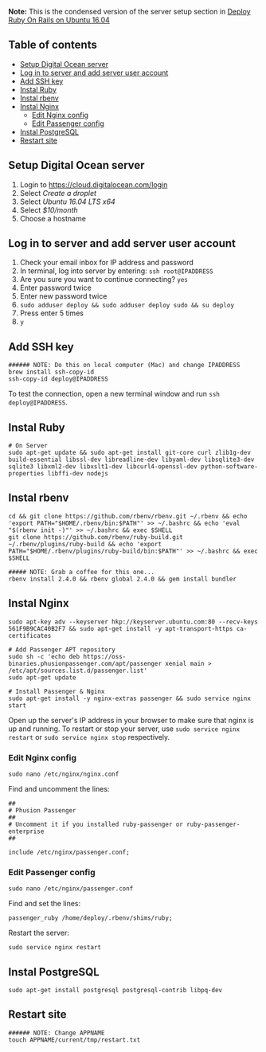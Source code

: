 **Note:** This is the condensed version of the server setup section in [Deploy Ruby On Rails on
Ubuntu 16.04](https://gorails.com/deploy/ubuntu/16.04)

## Table of contents

- [Setup Digital Ocean server](#setup-digital-ocean-server)
- [Log in to server and add server user account](#log-in-to-server-and-add-server-user-account)
- [Add SSH key](#add-ssh-key)
- [Instal Ruby](#instal-ruby)
- [Instal rbenv](#instal-rbenv)
- [Instal Nginx](#instal-nginx)
  - [Edit Nginx config](#edit-nginx-config)
  - [Edit Passenger config](#edit-passenger-config)
- [Instal PostgreSQL](#instal-postgresql)
- [Restart site](#restart-site)

## Setup Digital Ocean server

1. Login to https://cloud.digitalocean.com/login 
1. Select *Create a droplet* 
1. Select *Ubuntu 16.04 LTS x64*
1. Select *$10/month*
1. Choose a hostname

## Log in to server and add server user account

1. Check your email inbox for IP address and password
1. In terminal, log into server by entering: `ssh root@IPADDRESS`
1. Are you sure you want to continue connecting? `yes`
1. Enter password twice
1. Enter new password twice
1. `sudo adduser deploy && sudo adduser deploy sudo && su deploy`
1. Press enter 5 times
1. `y`

## Add SSH key

```shell
###### NOTE: Do this on local computer (Mac) and change IPADDRESS
brew install ssh-copy-id
ssh-copy-id deploy@IPADDRESS
```

To test the connection, open a new terminal window and run `ssh deploy@IPADDRESS`.

## Instal Ruby

```shell
# On Server
sudo apt-get update && sudo apt-get install git-core curl zlib1g-dev build-essential libssl-dev libreadline-dev libyaml-dev libsqlite3-dev sqlite3 libxml2-dev libxslt1-dev libcurl4-openssl-dev python-software-properties libffi-dev nodejs
```

## Instal rbenv

```shell
cd && git clone https://github.com/rbenv/rbenv.git ~/.rbenv && echo 'export PATH="$HOME/.rbenv/bin:$PATH"' >> ~/.bashrc && echo 'eval "$(rbenv init -)"' >> ~/.bashrc && exec $SHELL 
git clone https://github.com/rbenv/ruby-build.git ~/.rbenv/plugins/ruby-build && echo 'export PATH="$HOME/.rbenv/plugins/ruby-build/bin:$PATH"' >> ~/.bashrc && exec $SHELL 

##### NOTE: Grab a coffee for this one...
rbenv install 2.4.0 && rbenv global 2.4.0 && gem install bundler
```

## Instal Nginx

```shell
sudo apt-key adv --keyserver hkp://keyserver.ubuntu.com:80 --recv-keys 561F9B9CAC40B2F7 && sudo apt-get install -y apt-transport-https ca-certificates

# Add Passenger APT repository
sudo sh -c 'echo deb https://oss-binaries.phusionpassenger.com/apt/passenger xenial main > /etc/apt/sources.list.d/passenger.list'
sudo apt-get update

# Install Passenger & Nginx
sudo apt-get install -y nginx-extras passenger && sudo service nginx start
```

Open up the server's IP address in your browser to make sure that nginx is up and running.
To restart or stop your server, use `sudo service nginx restart` or `sudo service nginx stop` respectively.

### Edit Nginx config

```shell
sudo nano /etc/nginx/nginx.conf
```

Find and uncomment the lines:

```shell
##
# Phusion Passenger
##
# Uncomment it if you installed ruby-passenger or ruby-passenger-enterprise
##

include /etc/nginx/passenger.conf;
```

### Edit Passenger config

```shell
sudo nano /etc/nginx/passenger.conf
```

Find and set the lines:

```shell
passenger_ruby /home/deploy/.rbenv/shims/ruby;
```

Restart the server:

```shell
sudo service nginx restart
```

## Instal PostgreSQL

```shell
sudo apt-get install postgresql postgresql-contrib libpq-dev
```

## Restart site

```shell
###### NOTE: Change APPNAME
touch APPNAME/current/tmp/restart.txt
```
